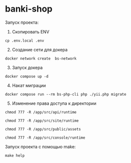 # banki-shop

Запуск проекта:
1. Скопировать ENV
```
cp .env.local .env
```
2. Создание сети для докера
```
docker network create  bs-network
```
3. Запуск докера
```
docker compose up -d
```
4. Накат миграции
```
docker compose run --rm bs-php-cli php ./yii.php migrate
```
5. Изменение права доступа к директории
```
chmod 777 -R /app/src/api/runtime
```
```
chmod 777 -R /app/src/site/runtime
```
```
chmod 777 -R /app/src/public/assets
```
```
chmod 777 -R /app/src/console/runtime
```

Запуск проекта с помощью make:
```
make help
```

